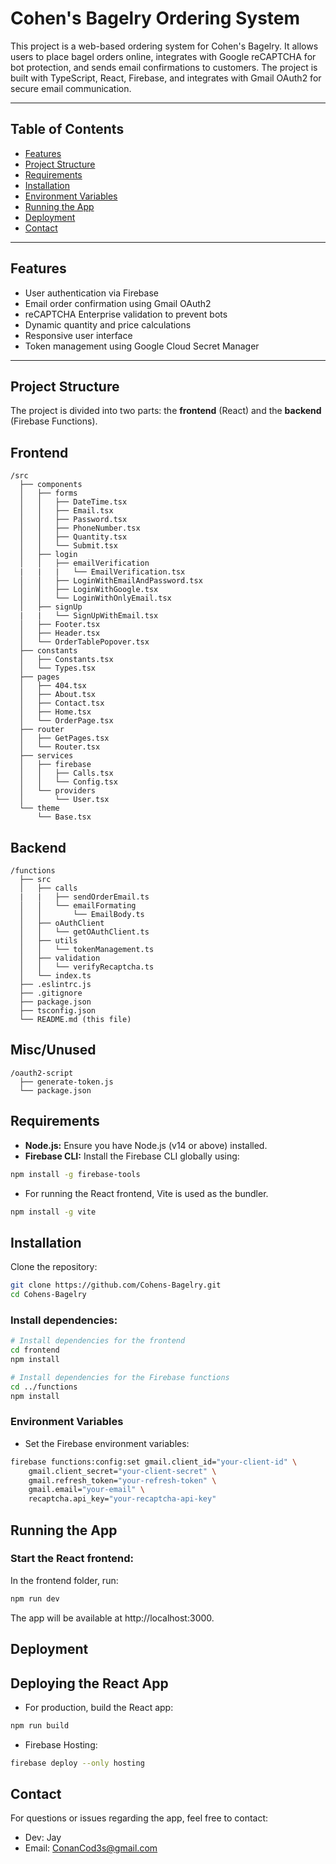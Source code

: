# Cohen's Bagelry Ordering System

This project is a web-based ordering system for Cohen's Bagelry. It allows users to place bagel orders online, integrates with Google reCAPTCHA for bot protection, and sends email confirmations to customers. The project is built with TypeScript, React, Firebase, and integrates with Gmail OAuth2 for secure email communication.

---

## Table of Contents

- [Features](#features)
- [Project Structure](#project-structure)
- [Requirements](#requirements)
- [Installation](#installation)
- [Environment Variables](#environment-variables)
- [Running the App](#running-the-app)
- [Deployment](#deployment)
- [Contact](#contact)

---

## Features

- User authentication via Firebase
- Email order confirmation using Gmail OAuth2
- reCAPTCHA Enterprise validation to prevent bots
- Dynamic quantity and price calculations
- Responsive user interface
- Token management using Google Cloud Secret Manager

---

## Project Structure

The project is divided into two parts: the **frontend** (React) and the **backend** (Firebase Functions).

## Frontend

```plaintext
/src
  ├── components
  │   ├── forms
  │   │   ├── DateTime.tsx
  │   │   ├── Email.tsx
  │   │   ├── Password.tsx
  │   │   ├── PhoneNumber.tsx
  │   │   ├── Quantity.tsx
  │   │   └── Submit.tsx
  │   ├── login
  │   │   ├── emailVerification
  |   |   |   └── EmailVerification.tsx
  │   │   ├── LoginWithEmailAndPassword.tsx
  │   │   ├── LoginWithGoogle.tsx
  │   │   └── LoginWithOnlyEmail.tsx
  │   ├── signUp
  |   |   └── SignUpWithEmail.tsx
  │   ├── Footer.tsx
  │   ├── Header.tsx
  │   └── OrderTablePopover.tsx
  ├── constants
  │   ├── Constants.tsx
  │   └── Types.tsx
  ├── pages
  │   ├── 404.tsx
  │   ├── About.tsx
  │   ├── Contact.tsx
  │   ├── Home.tsx
  │   └── OrderPage.tsx
  ├── router
  │   ├── GetPages.tsx
  │   └── Router.tsx
  ├── services
  │   ├── firebase
  │   │   ├── Calls.tsx
  │   │   └── Config.tsx
  │   └── providers
  │       └── User.tsx
  └── theme
      └── Base.tsx
```

## Backend

```plaintext
/functions
  ├── src
  │   ├── calls
  |   |   ├── sendOrderEmail.ts
  │   │   └── emailFormating
  │   │       └── EmailBody.ts
  │   ├── oAuthClient
  │   │   └── getOAuthClient.ts
  │   ├── utils
  │   │   └── tokenManagement.ts
  │   ├── validation
  │   │   └── verifyRecaptcha.ts
  │   └── index.ts
  ├── .eslintrc.js
  ├── .gitignore
  ├── package.json
  ├── tsconfig.json
  └── README.md (this file)

```
## Misc/Unused

```plaintext
/oauth2-script
  ├── generate-token.js
  └── package.json
```

## Requirements

- **Node.js:** Ensure you have Node.js (v14 or above) installed.
- **Firebase CLI:** Install the Firebase CLI globally using:
    
```bash
npm install -g firebase-tools
```

- For running the React frontend, Vite is used as the bundler.

```bash
npm install -g vite
```

## Installation

Clone the repository:

```bash
git clone https://github.com/Cohens-Bagelry.git
cd Cohens-Bagelry
```

### Install dependencies:

```bash
# Install dependencies for the frontend
cd frontend
npm install

# Install dependencies for the Firebase functions
cd ../functions
npm install
```
### Environment Variables

- Set the Firebase environment variables:

```bash
firebase functions:config:set gmail.client_id="your-client-id" \
    gmail.client_secret="your-client-secret" \
    gmail.refresh_token="your-refresh-token" \
    gmail.email="your-email" \
    recaptcha.api_key="your-recaptcha-api-key"
```

## Running the App

### Start the React frontend:
In the frontend folder, run:

```bash
npm run dev
```

The app will be available at http://localhost:3000.

## Deployment
## Deploying the React App

- For production, build the React app:

```bash
npm run build
```

- Firebase Hosting:

```bash
firebase deploy --only hosting
```

## Contact

For questions or issues regarding the app, feel free to contact:
- Dev: Jay
- Email: ConanCod3s@gmail.com
